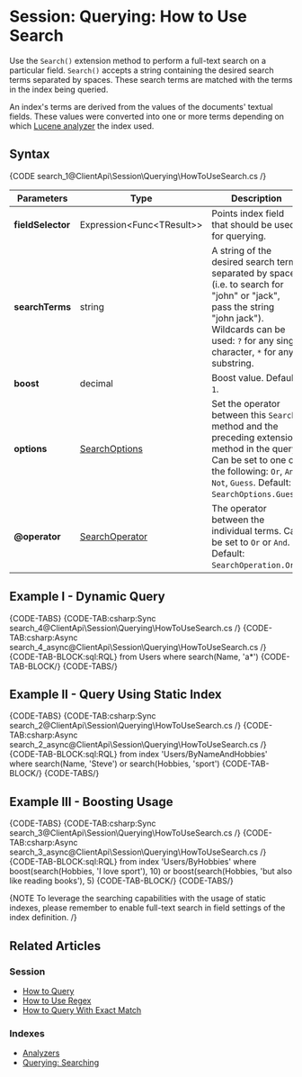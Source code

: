# Session: Querying: How to Use Search

Use the `Search()` extension method to perform a full-text search on a particular field. `Search()` accepts a string containing the 
desired search terms separated by spaces. These search terms are matched with the terms in the index being queried.  

An index's terms are derived from the values of the documents' textual fields. These values were converted into one or more terms 
depending on which [Lucene analyzer](../../../indexes/using-analyzers) the index used.  

## Syntax

{CODE search_1@ClientApi\Session\Querying\HowToUseSearch.cs /}

| Parameters | Type | Description |
| ------------- | ------------- | ----- |
| **fieldSelector** | Expression<Func&lt;TResult&gt;> | Points index field that should be used for querying. |
| **searchTerms** | string | A string of the desired search terms separated by spaces (i.e. to search for "john" or "jack", pass the string "john&nbsp;jack"). <br/>Wildcards can be used: `?` for any single character, `*` for any substring. |
| **boost** | decimal | Boost value. Default: `1`. |
| **options** | [SearchOptions](../../../indexes/querying/searching#search-options) | Set the operator between this `Search` method and the preceding extension method in the query. Can be set to one of the following: `Or`, `And`, `Not`, `Guess`. Default: `SearchOptions.Guess`. |
| **@operator** | [SearchOperator](../../../indexes/querying/searching#search-operator) | The operator between the individual terms. Can be set to `Or` or `And`. Default: `SearchOperation.Or`. |

## Example I - Dynamic Query

{CODE-TABS}
{CODE-TAB:csharp:Sync search_4@ClientApi\Session\Querying\HowToUseSearch.cs /}
{CODE-TAB:csharp:Async search_4_async@ClientApi\Session\Querying\HowToUseSearch.cs /}
{CODE-TAB-BLOCK:sql:RQL}
from Users 
where search(Name, 'a*')
{CODE-TAB-BLOCK/}
{CODE-TABS/}

## Example II - Query Using Static Index

{CODE-TABS}
{CODE-TAB:csharp:Sync search_2@ClientApi\Session\Querying\HowToUseSearch.cs /}
{CODE-TAB:csharp:Async search_2_async@ClientApi\Session\Querying\HowToUseSearch.cs /}
{CODE-TAB-BLOCK:sql:RQL}
from index 'Users/ByNameAndHobbies' 
where search(Name, 'Steve') or search(Hobbies, 'sport')
{CODE-TAB-BLOCK/}
{CODE-TABS/}

## Example III - Boosting Usage

{CODE-TABS}
{CODE-TAB:csharp:Sync search_3@ClientApi\Session\Querying\HowToUseSearch.cs /}
{CODE-TAB:csharp:Async search_3_async@ClientApi\Session\Querying\HowToUseSearch.cs /}
{CODE-TAB-BLOCK:sql:RQL}
from index 'Users/ByHobbies' 
where boost(search(Hobbies, 'I love sport'), 10) or boost(search(Hobbies, 'but also like reading books'), 5)
{CODE-TAB-BLOCK/}
{CODE-TABS/}

{NOTE To leverage the searching capabilities with the usage of static indexes, please remember to enable full-text search in field settings of the index definition. /}

## Related Articles

### Session

- [How to Query](../../../client-api/session/querying/how-to-query)
- [How to Use Regex](../../../client-api/session/querying/how-to-use-regex)
- [How to Query With Exact Match](../../../client-api/session/querying/how-to-query-with-exact-match)

### Indexes

- [Analyzers](../../../indexes/using-analyzers)
- [Querying: Searching](../../../indexes/querying/searching)
